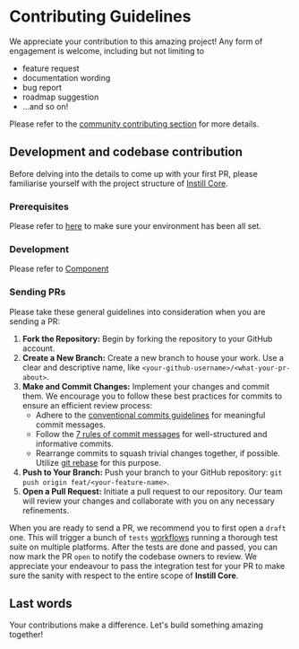 # Contributing Guidelines

We appreciate your contribution to this amazing project! Any form of engagement is welcome, including but not limiting to
- feature request
- documentation wording
- bug report
- roadmap suggestion
- ...and so on!

Please refer to the [community contributing section](https://github.com/instill-ai/community#contributing) for more details.

## Development and codebase contribution

Before delving into the details to come up with your first PR, please familiarise yourself with the project structure of [Instill Core](https://github.com/instill-ai/community#instill-core).

### Prerequisites

Please refer to [here](../README.md#prerequisites) to make sure your environment has been all set.

### Development

Please refer to [Component](https://github.com/instill-ai/component/blob/main/.github/CONTRIBUTING.md)

### Sending PRs

Please take these general guidelines into consideration when you are sending a PR:

1. **Fork the Repository:** Begin by forking the repository to your GitHub account.
2. **Create a New Branch:** Create a new branch to house your work. Use a clear and descriptive name, like `<your-github-username>/<what-your-pr-about>`.
3. **Make and Commit Changes:** Implement your changes and commit them. We encourage you to follow these best practices for commits to ensure an efficient review process:
   - Adhere to the [conventional commits guidelines](https://www.conventionalcommits.org/) for meaningful commit messages.
   - Follow the [7 rules of commit messages](https://chris.beams.io/posts/git-commit/) for well-structured and informative commits.
   - Rearrange commits to squash trivial changes together, if possible. Utilize [git rebase](http://gitready.com/advanced/2009/03/20/reorder-commits-with-rebase.html) for this purpose.
4. **Push to Your Branch:** Push your branch to your GitHub repository: `git push origin feat/<your-feature-name>`.
5. **Open a Pull Request:** Initiate a pull request to our repository. Our team will review your changes and collaborate with you on any necessary refinements.

When you are ready to send a PR, we recommend you to first open a `draft` one. This will trigger a bunch of `tests` [workflows](https://github.com/instill-ai/connector-ai/tree/main/.github/workflows) running a thorough test suite on multiple platforms. After the tests are done and passed, you can now mark the PR `open` to notify the codebase owners to review. We appreciate your endeavour to pass the integration test for your PR to make sure the sanity with respect to the entire scope of **Instill Core**.

## Last words

Your contributions make a difference. Let's build something amazing together!
